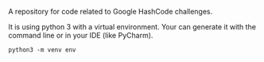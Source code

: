 A repository for code related to Google HashCode challenges.

It is using python 3 with a virtual environment. Your can generate it with the command line or in your IDE (like PyCharm).
```
python3 -m venv env
```


